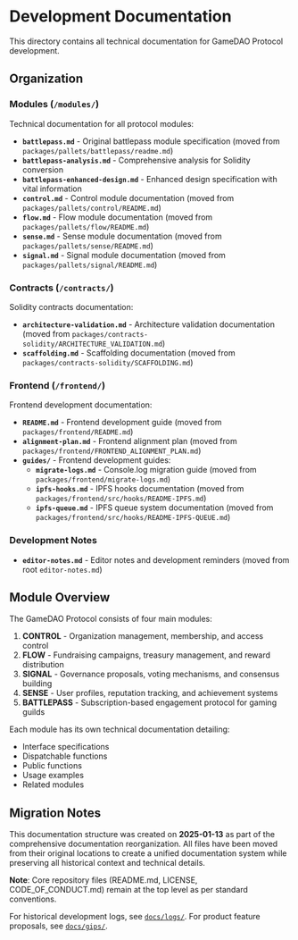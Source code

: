 # Development Documentation

This directory contains all technical documentation for GameDAO Protocol development.

## Organization

### Modules (`/modules/`)
Technical documentation for all protocol modules:

- **`battlepass.md`** - Original battlepass module specification (moved from `packages/pallets/battlepass/readme.md`)
- **`battlepass-analysis.md`** - Comprehensive analysis for Solidity conversion
- **`battlepass-enhanced-design.md`** - Enhanced design specification with vital information
- **`control.md`** - Control module documentation (moved from `packages/pallets/control/README.md`)
- **`flow.md`** - Flow module documentation (moved from `packages/pallets/flow/README.md`)
- **`sense.md`** - Sense module documentation (moved from `packages/pallets/sense/README.md`)
- **`signal.md`** - Signal module documentation (moved from `packages/pallets/signal/README.md`)

### Contracts (`/contracts/`)
Solidity contracts documentation:

- **`architecture-validation.md`** - Architecture validation documentation (moved from `packages/contracts-solidity/ARCHITECTURE_VALIDATION.md`)
- **`scaffolding.md`** - Scaffolding documentation (moved from `packages/contracts-solidity/SCAFFOLDING.md`)

### Frontend (`/frontend/`)
Frontend development documentation:

- **`README.md`** - Frontend development guide (moved from `packages/frontend/README.md`)
- **`alignment-plan.md`** - Frontend alignment plan (moved from `packages/frontend/FRONTEND_ALIGNMENT_PLAN.md`)
- **`guides/`** - Frontend development guides:
  - **`migrate-logs.md`** - Console.log migration guide (moved from `packages/frontend/migrate-logs.md`)
  - **`ipfs-hooks.md`** - IPFS hooks documentation (moved from `packages/frontend/src/hooks/README-IPFS.md`)
  - **`ipfs-queue.md`** - IPFS queue system documentation (moved from `packages/frontend/src/hooks/README-IPFS-QUEUE.md`)

### Development Notes
- **`editor-notes.md`** - Editor notes and development reminders (moved from root `editor-notes.md`)

## Module Overview

The GameDAO Protocol consists of four main modules:

1. **CONTROL** - Organization management, membership, and access control
2. **FLOW** - Fundraising campaigns, treasury management, and reward distribution
3. **SIGNAL** - Governance proposals, voting mechanisms, and consensus building
4. **SENSE** - User profiles, reputation tracking, and achievement systems
5. **BATTLEPASS** - Subscription-based engagement protocol for gaming guilds

Each module has its own technical documentation detailing:
- Interface specifications
- Dispatchable functions
- Public functions
- Usage examples
- Related modules

## Migration Notes

This documentation structure was created on **2025-01-13** as part of the comprehensive documentation reorganization. All files have been moved from their original locations to create a unified documentation system while preserving all historical context and technical details.

**Note**: Core repository files (README.md, LICENSE, CODE_OF_CONDUCT.md) remain at the top level as per standard conventions.

For historical development logs, see [`docs/logs/`](../logs/).
For product feature proposals, see [`docs/gips/`](../gips/).
